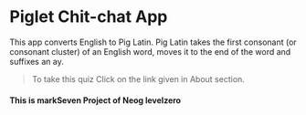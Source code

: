 #  Piglet Chit-chat App 

This app converts English to Pig Latin. Pig Latin takes the first consonant (or consonant cluster) of an English word, moves it to the end of the word and suffixes an ay.

>To take this quiz Click on the link given in About section.

#### This is markSeven Project of Neog levelzero  ####